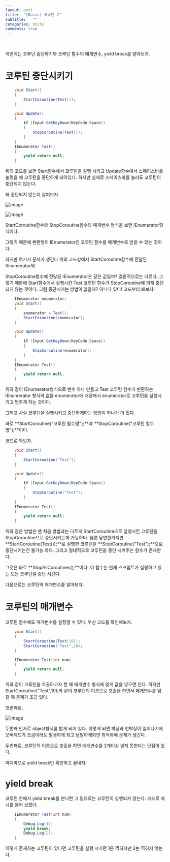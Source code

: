 ```yaml
---
layout: post
title:  "[Basic] 코루틴 2"
subtitle:   ""
categories: Unity
comments: true
---
```


<br>

이번에는 코루틴 중단하기와 코루틴 함수의 매개변수, yield break를 알아보자.

# 코루틴 중단시키기

```csharp
    void Start()
    {
        StartCoroutine(Test());
    }

    void Update()
    {
        if (Input.GetKeyDown(KeyCode.Space))
        {
            StopCoroutine(Test());
        }
    }
    IEnumerator Test()
    {
        yield return null;
    }
```

위의 코드를 보면 Start함수에서 코루틴을 실행 시키고 Update함수에서 스페이스바를 눌렀을 때 코루틴을 중단하게 되어있다. 하지만 실제로 스페이스바를 눌러도 코루틴이 중단되지 않는다.

왜 중단되지 않는지 살펴보자.

![image](https://user-images.githubusercontent.com/101051124/157430854-dcebcf76-4f57-4a69-aa23-72f80068df19.png)



![image](https://user-images.githubusercontent.com/101051124/157430987-510052ed-216d-47a6-b25e-e7e571b6f949.png)

StartCoroutine함수와  StopCoroutine함수의 매개변수 형식을 보면 IEnumerator형식이다.

그렇기 때문에 봔환형이 IEnumerator인 코루틴 함수를 매개변수로 받을 수 있는 것이다.

하지만 여기서 문제가 생긴다 위의 코드상에서  StartCoroutine함수에 전달된 IEnumerator와

StopCoroutine함수에 전달된 IEnumerator은 같은 값일까? 결론적으로는 다르다. 그렇기 때문에 Start함수에서 실행시킨 Test 코루틴 함수가 StopCoroutine에 의해 중단되지 않는 것이다. 그럼 중단시키는 방법이 없을까? 아니다 있다! 코드부터 봐보자!

```csharp
    IEnumerator enumerator;
    void Start()
    {
        enumerator = Test();
        StartCoroutine(enumerator);
    }

    void Update()
    {
        if (Input.GetKeyDown(KeyCode.Space))
        {
            StopCoroutine(enumerator);
        }
    }
    IEnumerator Test()
    {
        yield return null;
    }
```

위와 같이 IEnumerator형식으로 변수 하나 만들고 Test 코루틴 함수가 반환하는  IEnumerator 형식의 값을 enumerator에 저장해서 enumerator로 코루틴을 실행시키고 멈추게 하는 것이다.

그리고 사실 코루틴을 실행시키고 중단하게하는 방법이 하나가 더 있다. 

바로 **StartCoroutine("코루틴 함수명");**과 **StopCoroutine("코루틴 함수명");**이다.

코드로 봐보자.

```csharp
    void Start()
    {
        StartCoroutine("Test");
    }

    void Update()
    {
        if (Input.GetKeyDown(KeyCode.Space))
        {
            StopCoroutine("Test");
        }
    }
    IEnumerator Test()
    {
        yield return null;
    }
```

위와 같은 방법은 맨 처음 방법과는 다르게 StartCoroutine으로 실행시킨 코루틴을 StopCoroutine으로 중단시키는게 가능하다. 물론 당연한거지만 **StartCoroutine(Test());**로 실행한 코루틴을 **StopCoroutine("Test");**으로 중단시키는건 불가능 하다. 그리고 절대적으로 코루틴을 중단 시켜주는 함수가 존재한다. 

그것은 바로 **StopAllCoroutines();**이다. 이 함수는 현재 스크립트가 실행하고 있는 모든 코루틴을 중단 시킨다.

다음으로는 코루틴의 매개변수를 알아보자.

# 코루틴의 매개변수

코루틴 함수에도 매개변수를 설정할 수 있다. 우선 코드를 확인해보자.

```csharp
    void Start()
    {
        StartCoroutine(Test(10));
        StartCoroutine("Test",10);
    }

    IEnumerator Test(int num)
    {
        yield return null;
    }
```

위와 같이 코루틴을 호출하고자 할 때 매개변수 형식에 맞게 값을 넣으면 된다. 하지만   StartCoroutine("Test",10);와 같이 코루틴의 이름으로 호출을 하면서 매개변수를 넘길 때 문제가 조금 있다.

첫번째로, 

![image](https://user-images.githubusercontent.com/101051124/157434590-b0d765b0-96d3-4d7f-be36-3cbe2ad1b04c.png)

두번째 인자로 object형식을 받게 되어 있다. 이렇게 되면 박싱과 언박싱이 일어나기에 오버헤드가 조금이라도 발생하게 되고 남발하게되면 최적화에 문제가 생긴다.

두번째로, 코루틴의 이름으로 호출을 하면 매개변수를 2개이상 넣지 못한다는 단점이 있다.

마지막으로 yield break만 확인하고 끝내자.

# yield break

코루틴 안에서 yield break를 만나면 그 밑으로는 코루틴이 실행되지 않는다. 코드로 예시를 들어 보겠다.

```csharp
    IEnumerator Test(int num)
    {
        Debug.Log(1);
        yield break;
        Debug.Log(2);
    }
```

이렇게 존재하는 코루틴이 있다면 코루틴을 실행 시키면 1은 찍히지만 2는 찍히지 않는다.